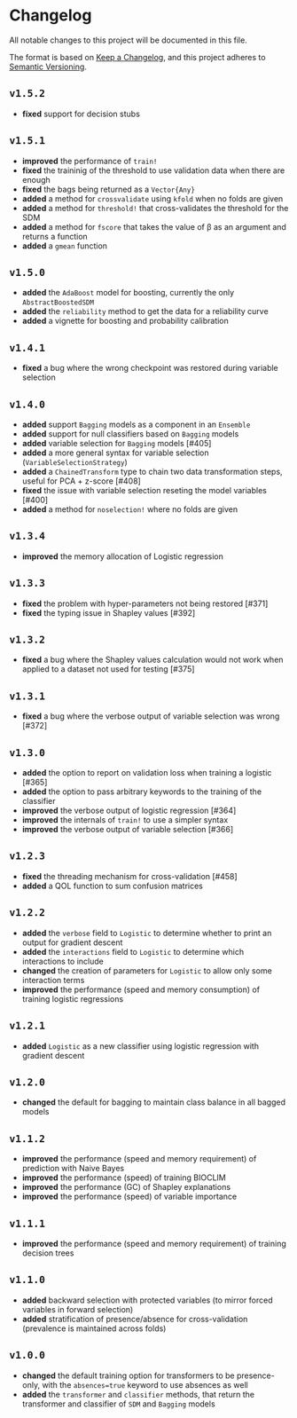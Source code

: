 # Changelog

All notable changes to this project will be documented in this file.

The format is based on [Keep a Changelog](https://keepachangelog.com/en/1.1.0/),
and this project adheres to [Semantic Versioning](https://semver.org/spec/v2.0.0.html).

## `v1.5.2`

- **fixed** support for decision stubs

## `v1.5.1`

- **improved** the performance of `train!`
- **fixed** the traininig of the threshold to use validation data when there are enough
- **fixed** the bags being returned as a `Vector{Any}`
- **added** a method for `crossvalidate` using `kfold` when no folds are given
- **added** a method for `threshold!` that cross-validates the threshold for the SDM
- **added** a method for `fscore` that takes the value of β as an argument and returns a function
- **added** a `gmean` function

## `v1.5.0`

- **added** the `AdaBoost` model for boosting, currently the only `AbstractBoostedSDM`
- **added** the `reliability` method to get the data for a reliability curve
- **added** a vignette for boosting and probability calibration

## `v1.4.1`

- **fixed** a bug where the wrong checkpoint was restored during variable selection

## `v1.4.0`

- **added** support `Bagging` models as a component in an `Ensemble`
- **added** support for null classifiers based on `Bagging` models
- **added** variable selection for `Bagging` models [#405]
- **added** a more general syntax for variable selection (`VariableSelectionStrategy`)
- **added** a `ChainedTransform` type to chain two data transformation steps, useful for PCA + z-score [#408]
- **fixed** the issue with variable selection reseting the model variables [#400]
- **added** a method for `noselection!` where no folds are given

## `v1.3.4`

- **improved** the memory allocation of Logistic regression

## `v1.3.3`

- **fixed** the problem with hyper-parameters not being restored [#371]
- **fixed** the typing issue in Shapley values [#392]

## `v1.3.2`

- **fixed** a bug where the Shapley values calculation would not work when applied to a dataset not used for testing [#375]

## `v1.3.1`

- **fixed** a bug where the verbose output of variable selection was wrong [#372]

## `v1.3.0`

- **added** the option to report on validation loss when training a logistic [#365]
- **added** the option to pass arbitrary keywords to the training of the classifier
- **improved** the verbose output of logistic regression [#364]
- **improved** the internals of `train!` to use a simpler syntax
- **improved** the verbose output of variable selection [#366]

## `v1.2.3`

- **fixed** the threading mechanism for cross-validation [#458]
- **added** a QOL function to sum confusion matrices

## `v1.2.2`

- **added** the `verbose` field to `Logistic` to determine whether to print an output for gradient descent
- **added** the `interactions` field to `Logistic` to determine which interactions to include
- **changed** the creation of parameters for `Logistic` to allow only some interaction terms
- **improved** the performance (speed and memory consumption) of training logistic regressions

## `v1.2.1`

- **added** `Logistic` as a new classifier using logistic regression with gradient descent

## `v1.2.0`

- **changed** the default for bagging to maintain class balance in all bagged models

## `v1.1.2`

- **improved** the performance (speed and memory requirement) of prediction with Naive Bayes
- **improved** the performance (speed) of training BIOCLIM
- **improved** the performance (GC) of Shapley explanations
- **improved** the performance (speed) of variable importance

## `v1.1.1`

- **improved** the performance (speed and memory requirement) of training decision trees

## `v1.1.0`

- **added** backward selection with protected variables (to mirror forced variables in forward selection)
- **added** stratification of presence/absence for cross-validation (prevalence is maintained across folds)

## `v1.0.0`

- **changed** the default training option for transformers to be presence-only, with the `absences=true` keyword to use absences as well
- **added** the `transformer` and `classifier` methods, that return the transformer and classifier of `SDM` and `Bagging` models

